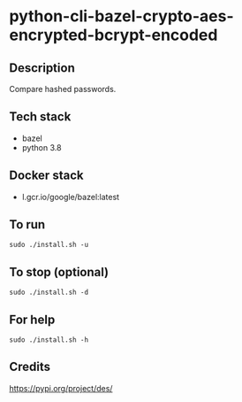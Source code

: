 # python-cli-bazel-crypto-aes-encrypted-bcrypt-encoded

## Description
Compare hashed passwords.

## Tech stack
- bazel
- python 3.8

## Docker stack
- l.gcr.io/google/bazel:latest

## To run
`sudo ./install.sh -u`

## To stop (optional)
`sudo ./install.sh -d`

## For help
`sudo ./install.sh -h`

## Credits
https://pypi.org/project/des/
